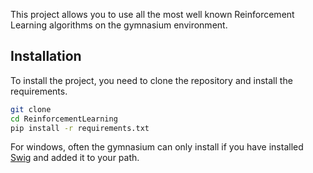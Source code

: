 This project allows you to use all the most well known Reinforcement Learning algorithms on the gymnasium environment.

## Installation

To install the project, you need to clone the repository and install the requirements.

```bash
git clone
cd ReinforcementLearning
pip install -r requirements.txt
```
For windows, often the gymnasium can only install if you have installed [Swig](http://www.swig.org/download.html) and added it to your path.